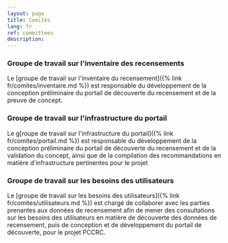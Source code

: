 ```yaml
---
layout: page
title: Comités
lang: fr
ref: committees
description:
---
```


### Groupe de travail sur l'inventaire des recensements

Le [groupe de travail sur l'inventaire du recensement]({% link fr/comites/inventaire.md %}) est responsable du développement de la conception préliminaire du portail de découverte du recensement et de la preuve de concept.

### Groupe de travail sur l'infrastructure du portail
Le g[roupe de travail sur l'infrastructure du portail]({% link fr/comites/portail.md %}) est responsable du développement de la conception préliminaire du portail de découverte du recensement et de la validation du concept, ainsi que de la compilation des recommandations en matière d'infrastructure pertinentes pour le projet

### Groupe de travail sur les besoins des utilisateurs

Le [groupe de travail sur les besoins des utilisateurs]({% link fr/comites/utilisateurs.md %}) est chargé de collaborer avec les parties prenantes aux données de recensement afin de mener des consultations sur les besoins des utilisateurs en matière de découverte des données de recensement, puis de conception et de développement du portail de découverte, pour le projet PCCRC.
